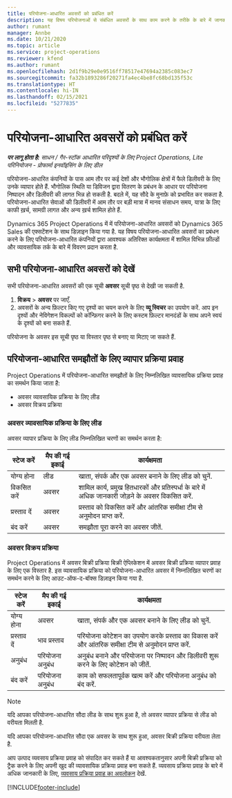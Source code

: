 ```yaml
---
title: परियोजना-आधारित अवसरों को प्रबंधित करें
description: यह विषय परियोजनाओं से संबंधित अवसरों के साथ काम करने के तरीके के बारे में जानकारी प्रदान करता है.
author: rumant
manager: Annbe
ms.date: 10/21/2020
ms.topic: article
ms.service: project-operations
ms.reviewer: kfend
ms.author: rumant
ms.openlocfilehash: 2d1f9b29e0e9516ff78517e47694a2385c083ec7
ms.sourcegitcommit: fa32b1893286f20271fa4ec4be8fc68bd135f53c
ms.translationtype: HT
ms.contentlocale: hi-IN
ms.lasthandoff: 02/15/2021
ms.locfileid: "5277835"
---
```

# <a name="manage-project-based-opportunities"></a>परियोजना-आधारित अवसरों को प्रबंधित करें

_**पर लागू होता है:** साधन / गैर-स्टॉक आधारित परिदृश्यों के लिए Project Operations, Lite परिनियोजन - प्रोफार्मा इनवॉइसिंग के लिए डील_

परियोजना-आधारित कंपनियों के पास आम तौर पर कई देशों और भौगोलिक क्षेत्रों में फैले डिलीवरी के लिए उनके व्यापार होते हैं. भौगोलिक स्थिति या डिविजन द्वारा वितरण के प्रबंधन के आधार पर परियोजना निष्पादन और डिलीवरी की लागत भिन्न हो सकती है. बदले में, यह सौदे के मुनाफ़े को प्रभावित कर सकता है. परियोजना-आधारित सेवाओं की डिलीवरी में आम तौर पर बड़ी मात्रा में मानव संसाधन समय, यात्रा के लिए काफी ख़र्च, सामग्री लागत और अन्य ख़र्च शामिल होते हैं.

Dynamics 365 Project Operations में में परियोजना-आधारित अवसरों को Dynamics 365 Sales की एक्सटेंशन के साथ डिज़ाइन किया गया है. यह विषय परियोजना-आधारित अवसरों का प्रबंधन करने के लिए परियोजना-आधारित कंपनियों द्वारा आवश्यक अतिरिक्त कार्यक्षमता में शामिल विभिन्न फ़ील्डों और व्यावसायिक तर्क के बारे में विवरण प्रदान करता है.

## <a name="view-all-project-based-opportunities"></a>सभी परियोजना-आधारित अवसरों को देखें

सभी परियोजना-आधारित अवसरों की एक सूची **अवसर** सूची पृष्ठ से देखी जा सकती है. 

1. **विक्रय** > **अवसर** पर जाएँ.
2. अवसरों के अन्य फ़िल्टर किए गए दृश्यों का चयन करने के लिए **व्यू स्विचर** का उपयोग करें. आप इन दृश्यों और नेविगेशन विकल्पों को कॉन्फ़िगर करने के लिए कस्टम फ़िल्टर मानदंडों के साथ अपने स्वयं के दृश्यों को बना सकते हैं.

परियोजना के अवसर इस सूची पृष्ठ या विस्तार पृष्ठ से बनाए या मिटाए जा सकते हैं.

## <a name="business-process-flow-for-project-based-deals"></a>परियोजना-आधारित समझौतों के लिए व्यापार प्रक्रिया प्रवाह

Project Operations में परियोजना-आधारित समझौतों के लिए निम्नलिखित व्यावसायिक प्रक्रिया प्रवाह का समर्थन किया जाता है:

- अवसर व्यावसायिक प्रक्रिया के लिए लीड
- अवसर विक्रय प्रक्रिया

### <a name="lead-to-opportunity-business-process"></a>अवसर व्यावसायिक प्रक्रिया के लिए लीड 
अवसर व्यापार प्रक्रिया के लिए लीड निम्नलिखित चरणों का समर्थन करता है:

| स्टेज करें | मैप की गई इकाई | कार्यक्षमता |
| --- | --- | --- |
| योग्य होना | लीड | खाता, संपर्क और एक अवसर बनाने के लिए लीड को चुनें. |
| विकसित करें | अवसर | शामिल कार्य, प्रमुख हितधारकों और प्रतिस्पर्धा के बारे में अधिक जानकारी जोड़ने के अवसर विकसित करें. |
| प्रस्ताव दें | अवसर | प्रस्ताव को विकसित करें और आंतरिक समीक्षा टीम से अनुमोदन प्राप्त करें. |
| बंद करें | अवसर | समझौता पूरा करने का अवसर जीतें. |

### <a name="opportunity-sales-process"></a>अवसर विक्रय प्रक्रिया
Project Operations में अवसर बिक्री प्रक्रिया बिक्री ऐप्लिकेशन में अवसर बिक्री प्रक्रिया व्यापार प्रवाह के लिए एक विस्तार है. इस व्यावसायिक प्रक्रिया को परियोजना-आधारित अवसर में निम्नलिखित चरणों का समर्थन करने के लिए आउट-ऑफ-द-बॉक्स डिज़ाइन किया गया है.

| स्टेज करें | मैप की गई इकाई | कार्यक्षमता |
| --- | --- | --- |
| योग्य होना | अवसर | खाता, संपर्क और एक अवसर बनाने के लिए लीड को चुनें. |
| प्रस्ताव दें | भाव प्रस्ताव | परियोजना कोटेशन का उपयोग करके प्रस्ताव का विकास करें और आंतरिक समीक्षा टीम से अनुमोदन प्राप्त करें. |
| अनुबंध | परियोजना अनुबंध | अनुबंध बनाने और परियोजना पर निष्पादन और डिलीवरी शुरू करने के लिए कोटेशन को जीतें. |
| बंद करें | परियोजना अनुबंध | काम को सफलतापूर्वक खत्म करें और परियोजना अनुबंध को बंद करें. |

> [!NOTE]
> यदि आपका परियोजना-आधारित सौदा लीड के साथ शुरू हुआ है, तो अवसर व्यापार प्रक्रिया से लीड को वरीयता मिलती है.
>
> यदि आपका परियोजना-आधारित सौदा एक अवसर के साथ शुरू हुआ, अवसर बिक्री प्रक्रिया वरीयता लेता है.

आप उत्पाद व्यवसाय प्रक्रिया प्रवाह को संपादित कर सकते हैं या आवश्यकतानुसार अपनी बिक्री प्रक्रिया को ट्रैक करने के लिए अपनी खुद की व्यावसायिक प्रक्रिया प्रवाह बना सकते हैं. व्यवसाय प्रक्रिया प्रवाह के बारे में अधिक जानकारी के लिए, [व्यवसाय प्रक्रिया प्रवाह का अवलोकन](https://docs.microsoft.com/dynamics365/customerengagement/on-premises/customize/business-process-flows-overview) देखें.


[!INCLUDE[footer-include](../includes/footer-banner.md)]